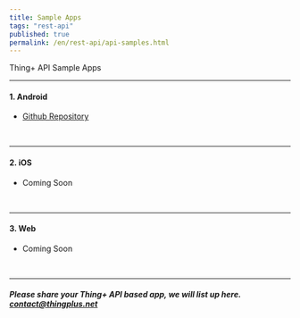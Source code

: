 ```yaml
---
title: Sample Apps
tags: "rest-api"
published: true
permalink: /en/rest-api/api-samples.html
---
```


Thing+ API Sample Apps


---
#### 1. Android

- [Github Repository](https://github.com/daliworks/android-sample-app)

<br/>

---
#### 2. iOS

- Coming Soon

<br/>

---
#### 3. Web

- Coming Soon

<br/>

---
##### **Please share your Thing+ API based app, we will list up here. contact@thingplus.net**
